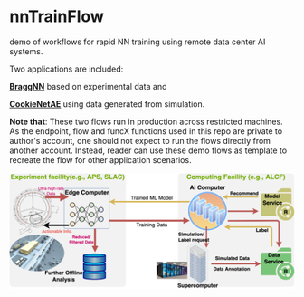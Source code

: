 # nnTrainFlow
demo of workflows for rapid NN training using remote data center AI systems.

Two applications are included:

**[BraggNN](https://github.com/lzhengchun/nnTrainFlow/tree/main/BraggNN)** based on experimental data and 

**[CookieNetAE](https://github.com/lzhengchun/nnTrainFlow/tree/main/CookieNetAE)** using data generated from simulation. 

**Note that**:
These two flows run in production across restricted machines.
As the endpoint, flow and funcX functions used in this repo are private to author's account, one should not expect to run the flows directly from another account. Instead, reader can use these demo flows as template to recreate the flow for other application scenarios.

![The Big Picture](BigPic.png)
